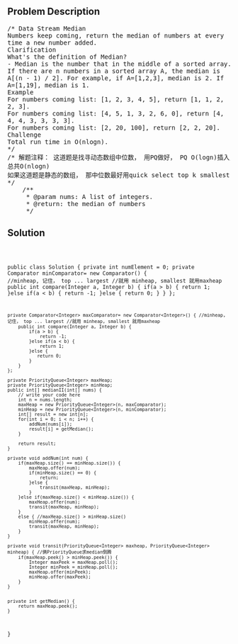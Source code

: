 <!--
<style>
  body { font-family: Arial, sans-serif; }
  .container { max-width: 100%; margin: 0 auto; padding: 10px; }
  .comment-block { max-width: 30%; background-color: #f9f9f9; padding: 10px; border-left: 5px solid #ccc; overflow-wrap: break-word; white-space: pre-wrap; }
  .code-block { background-color: #f4f4f4; padding: 10px; border: 1px solid #ddd; overflow-wrap: break-word; white-space: pre-wrap; }
</style>
-->

<div class='container'>
<h2>Problem Description</h2>
<div class='comment-block'>
<pre>
/* Data Stream Median
Numbers keep coming, return the median of numbers at every
time a new number added.
Clarification
What's the definition of Median?
- Median is the number that in the middle of a sorted array.
If there are n numbers in a sorted array A, the median is
A[(n - 1) / 2]. For example, if A=[1,2,3], median is 2. If
A=[1,19], median is 1.
Example
For numbers coming list: [1, 2, 3, 4, 5], return [1, 1, 2,
2, 3].
For numbers coming list: [4, 5, 1, 3, 2, 6, 0], return [4,
4, 4, 3, 3, 3, 3].
For numbers coming list: [2, 20, 100], return [2, 2, 20].
Challenge
Total run time in O(nlogn).
*/
/* 解题注释： 这道题是找寻动态数组中位数， 用PQ做好， PQ O(logn)插入， 查找O(1),
总共O(nlogn)
如果这道题是静态的数组， 那中位数最好用quick select top k smallest. O(n)
*/
    /**
     * @param nums: A list of integers.
     * @return: the median of numbers
     */
</pre>
</div>

<h2>Solution</h2>
<div class='code-block'>
<pre><code class='language-java'>


public class Solution {
    private int numElement = 0;
    private Comparator<Integer> minComparator= new Comparator<Integer>() { //minheap, 记住， top ... largest //就用 minheap, smallest 就用maxheap
        public int compare(Integer a, Integer b) {
            if(a > b) {
                return 1;
            }else if(a < b) {
                return -1;
            }else {
               return 0;
            }
        }
    };
    
    private Comparator<Integer> maxComparator= new Comparator<Integer>() { //minheap, 记住， top ... largest //就用 minheap, smallest 就用maxheap
        public int compare(Integer a, Integer b) {
            if(a > b) {
                return -1;
            }else if(a < b) {
                return 1;
            }else {
               return 0;
            }
        }
    };
    
    private PriorityQueue<Integer> maxHeap;
    private PriorityQueue<Integer> minHeap;
    public int[] medianII(int[] nums) {
        // write your code here
        int n = nums.length;
        maxHeap = new PriorityQueue<Integer>(n, maxComparator);
        minHeap = new PriorityQueue<Integer>(n, minComparator);
        int[] result = new int[n];
        for(int i = 0; i < n; i++) {
            addNum(nums[i]);
            result[i] = getMedian();
        }
        
        return result;
    }
    
    private void addNum(int num) {
        if(maxHeap.size() == minHeap.size()) {
            maxHeap.offer(num);
            if(minHeap.size() == 0) {
                return;
            }else {
                transit(maxHeap, minHeap);
            }
        }else if(maxHeap.size() < minHeap.size()) {
            maxHeap.offer(num);
            transit(maxHeap, minHeap);
        }
        else { //maxHeap.size() > minHeap.size()
            minHeap.offer(num);
            transit(maxHeap, minHeap);
        }
    }
    
    private void transit(PriorityQueue<Integer> maxheap, PriorityQueue<Integer> minheap) { //俩PriorityQueue求median倒腾
        if(maxHeap.peek() > minHeap.peek()) {
            Integer maxPeek = maxHeap.poll();
            Integer minPeek = minHeap.poll();
            maxHeap.offer(minPeek);
            minHeap.offer(maxPeek);
        }
    }
    
    
    private int getMedian() {
        return maxHeap.peek();
    }
}</code></pre>
</div>
</div>
